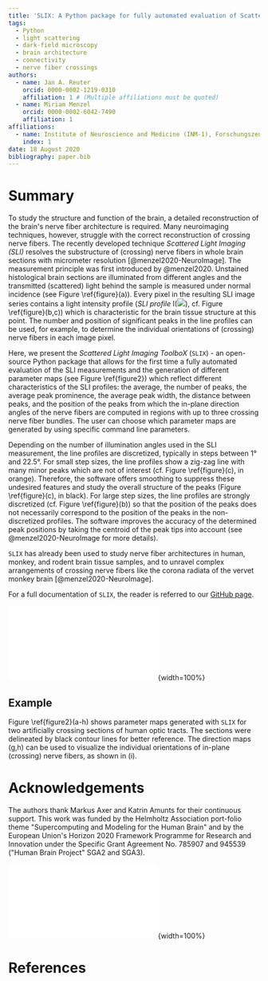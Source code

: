 ```yaml
---
title: 'SLIX: A Python package for fully automated evaluation of Scattered Light Imaging measurements on brain tissue'
tags:
  - Python
  - light scattering
  - dark-field microscopy
  - brain architecture
  - connectivity
  - nerve fiber crossings
authors:
  - name: Jan A. Reuter
    orcid: 0000-0002-1219-0310
    affiliation: 1 # (Multiple affiliations must be quoted)
  - name: Miriam Menzel
    orcid: 0000-0002-6042-7490
    affiliation: 1
affiliations:
  - name: Institute of Neuroscience and Medicine (INM-1), Forschungszentrum Jülich GmbH, 52425 Jülich, Germany
    index: 1
date: 18 August 2020
bibliography: paper.bib
---
```


# Summary

To study the structure and function of the brain, a detailed reconstruction of the brain's nerve fiber architecture is required. Many neuroimaging techniques, however, struggle with the correct reconstruction of crossing nerve fibers. 
The recently developed technique *Scattered Light Imaging (SLI)* resolves the substructure of (crossing) nerve fibers in whole brain sections with micrometer resolution [@menzel2020-NeuroImage]. The measurement principle was first introduced by @menzel2020. Unstained histological brain sections are illuminated from different angles and the transmitted (scattered) light behind the sample is measured under normal incidence (see Figure \ref{figure}(a)). Every pixel in the resulting SLI image series contains a light intensity profile (*SLI profile* I(<img src="https://render.githubusercontent.com/render/math?math=\phi">), cf. Figure \ref{figure}(b,c)) which is characteristic for the brain tissue structure at this point. The number and position of significant peaks in the line profiles can be used, for example, to determine the individual orientations of (crossing) nerve fibers in each image pixel. 

Here, we present the *Scattered Light Imaging ToolboX* (`SLIX`) - an open-source Python package that allows for the first time a fully automated evaluation of the SLI measurements and the generation of different parameter maps (see Figure \ref{figure2}) which reflect different characteristics of the SLI profiles: the average, the number of peaks, the average peak prominence, the average peak width, the distance between peaks, and the position of the peaks from which the in-plane direction angles of the nerve fibers are computed in regions with up to three crossing nerve fiber bundles. The user can choose which parameter maps are generated by using specific command line parameters.

Depending on the number of illumination angles used in the SLI measurement, the line profiles are discretized, typically in steps between 1° and 22.5°. For small step sizes, the line profiles show a zig-zag line with many minor peaks which are not of interest (cf. Figure \ref{figure}(c), in orange). Therefore, the software offers smoothing to suppress these undesired features and study the overall structure of the peaks (Figure \ref{figure}(c), in black). For large step sizes, the line profiles are strongly discretized  (cf. Figure \ref{figure}(b)) so that the position of the peaks does not necessarily correspond to the position of the peaks in the non-discretized profiles. The software improves the accuracy of the determined peak positions by taking the centroid of the peak tips into account (see @menzel2020-NeuroImage for more details).

`SLIX` has already been used to study nerve fiber architectures in human, monkey, and rodent brain tissue samples, and to unravel complex arrangements of crossing nerve fibers like the corona radiata of the vervet monkey brain [@menzel2020-NeuroImage]. 

For a full documentation of `SLIX`, the reader is referred to our [GitHub page](https://github.com/3d-pli/SLIX).


![(a) Schematic drawing of the SLI measurement: The sample is illuminated from different angles (with constant polar angle <img src="https://render.githubusercontent.com/render/math?math=\theta"> and different equidistant azimuthal angles <img src="https://render.githubusercontent.com/render/math?math=\phi">). For each direction of illumination, the intensity of light transmitted under normal incidence is recorded by a camera, yielding a series of images in which each image pixel contains a light intensity profile (SLI profile I(<img src="https://render.githubusercontent.com/render/math?math=\phi">)). (b) SLI profile measured in steps of 15°. The prominence of the peaks (in red) is computed by the difference between the top of the peak and the highest of the two neighbored minima. The peak width (dark blue) is determined as the full width of the peak at a height corresponding to the peak height minus half of the peak prominence. The determined positions of the peaks (vertical lines) have been slightly corrected by computing the centroid of the peak tip as described in @menzel2020-NeuroImage (Appx. B) to account for discretization artifacts. Only *prominent* peaks, i.e. peaks with a prominence of 8% of the total signal amplitude (max - min), are used for further evaluation. Peaks with lower prominence are expected to be caused by noise or details in the fiber structure that are not of interest (for derivation see @menzel2020-NeuroImage, Appx. A). In this example, there are 5 peaks in total and 4 prominent peaks (in green/magenta). The fiber direction angles <img src="https://render.githubusercontent.com/render/math?math=\phi_1"> and <img src="https://render.githubusercontent.com/render/math?math=\phi_2"> are computed from the mid positions of the prominent peak pairs. (c)  SLI profile measured in steps of 1° (orange: original line profile, black: smoothed line profile).\label{figure}](figure_.pdf){width=100%}

## Example

Figure \ref{figure2}(a-h) shows parameter maps generated with `SLIX` for two artificially crossing sections of human optic tracts. The sections were delineated by black contour lines for better reference. The direction maps (g,h) can be used to visualize the individual orientations of in-plane (crossing) nerve fibers, as shown in (i).

# Acknowledgements
The authors thank Markus Axer and Katrin Amunts for their continuous support. 
This work was funded by the Helmholtz Association port-folio theme "Supercomputing and Modeling for the Human Brain" and by the European Union's Horizon 2020 Framework Programme for Research and Innovation under the Specific Grant Agreement No. 785907 and 945539 ("Human Brain Project" SGA2 and SGA3).

![Parameter maps generated with `SLIX`, shown exemplary for two artificially crossing sections of human optic tracts: (a) average of the line profiles; (b/c) number of all/prominent peaks in the line profiles; (d) average prominence of the peaks in the line profiles, normalized by the average of the line profile; (e) average width of all prominent peaks in the line profiles; (f) distance between two prominent peaks; (g/h) in-plane direction angles of the nerve fibers (two out of three possible directions); (i) visualization of direction angles in g and h, showing the crossing nerve fibers in the center. This figure has been adapted from @menzel2020-NeuroImage, Figure 8. Subfigures a-h were generated with the SLIX software, using a viridis color map to display the results and manually masking the tissue regions. Subfigure b shows the number of all peaks, i.e. the sum of low and high prominence peaks. Subfigure i was generated from the results in g,h by representing the direction angles for 24x24 pixels by a line with the respective polar/direction angle (not part of the software).  \label{figure2}](figure2.pdf){width=100%}

# References
